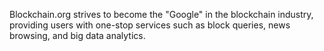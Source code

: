 Blockchain.org strives to become the "Google" in the blockchain industry, providing users with one-stop services such as block queries, news browsing, and big data analytics.
